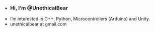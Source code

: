 - ### Hi, I’m @UnethicalBear
- I’m interested in C++, Python, Microcontrollers (Arduino) and Unity.
- unethicalbear at gmail.com

<!---
UnethicalBear/UnethicalBear is a ✨ special ✨ repository because its `README.md` (this file) appears on your GitHub profile.
You can click the Preview link to take a look at your changes.
--->
